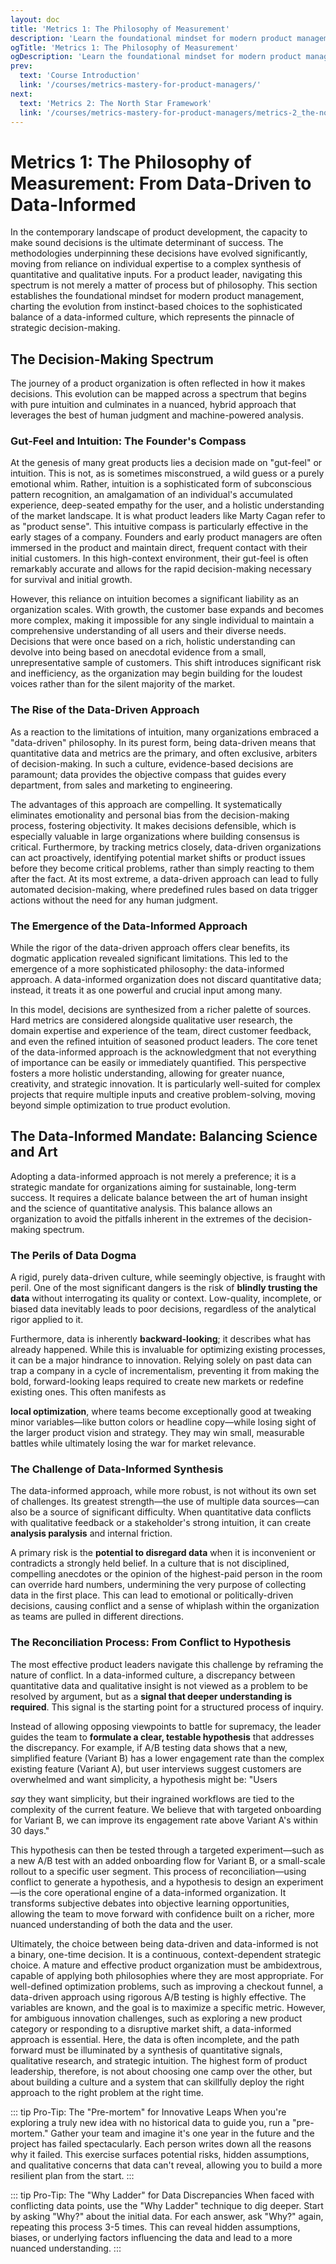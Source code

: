 ```yaml
---
layout: doc
title: 'Metrics 1: The Philosophy of Measurement'
description: 'Learn the foundational mindset for modern product management, evolving from gut-feel to a data-informed culture that balances quantitative and qualitative inputs for strategic decision-making.'
ogTitle: 'Metrics 1: The Philosophy of Measurement'
ogDescription: 'Learn the foundational mindset for modern product management, evolving from gut-feel to a data-informed culture that balances quantitative and qualitative inputs for strategic decision-making.'
prev:
  text: 'Course Introduction'
  link: '/courses/metrics-mastery-for-product-managers/'
next:
  text: 'Metrics 2: The North Star Framework'
  link: '/courses/metrics-mastery-for-product-managers/metrics-2_the-north-star-framework-a-system-for-strategic-alignment'
---
```


# Metrics 1: The Philosophy of Measurement: From Data-Driven to Data-Informed

In the contemporary landscape of product development, the capacity to make sound decisions is the ultimate determinant of success. The methodologies underpinning these decisions have evolved significantly, moving from reliance on individual expertise to a complex synthesis of quantitative and qualitative inputs. For a product leader, navigating this spectrum is not merely a matter of process but of philosophy. This section establishes the foundational mindset for modern product management, charting the evolution from instinct-based choices to the sophisticated balance of a data-informed culture, which represents the pinnacle of strategic decision-making.

## The Decision-Making Spectrum

The journey of a product organization is often reflected in how it makes decisions. This evolution can be mapped across a spectrum that begins with pure intuition and culminates in a nuanced, hybrid approach that leverages the best of human judgment and machine-powered analysis.

### Gut-Feel and Intuition: The Founder's Compass

At the genesis of many great products lies a decision made on "gut-feel" or intuition. This is not, as is sometimes misconstrued, a wild guess or a purely emotional whim. Rather, intuition is a sophisticated form of subconscious pattern recognition, an amalgamation of an individual's accumulated experience, deep-seated empathy for the user, and a holistic understanding of the market landscape. It is what product leaders like Marty Cagan refer to as "product sense". This intuitive compass is particularly effective in the early stages of a company. Founders and early product managers are often immersed in the product and maintain direct, frequent contact with their initial customers. In this high-context environment, their gut-feel is often remarkably accurate and allows for the rapid decision-making necessary for survival and initial growth.

However, this reliance on intuition becomes a significant liability as an organization scales. With growth, the customer base expands and becomes more complex, making it impossible for any single individual to maintain a comprehensive understanding of all users and their diverse needs. Decisions that were once based on a rich, holistic understanding can devolve into being based on anecdotal evidence from a small, unrepresentative sample of customers. This shift introduces significant risk and inefficiency, as the organization may begin building for the loudest voices rather than for the silent majority of the market.

### The Rise of the Data-Driven Approach

As a reaction to the limitations of intuition, many organizations embraced a "data-driven" philosophy. In its purest form, being data-driven means that quantitative data and metrics are the primary, and often exclusive, arbiters of decision-making. In such a culture, evidence-based decisions are paramount; data provides the objective compass that guides every department, from sales and marketing to engineering.

The advantages of this approach are compelling. It systematically eliminates emotionality and personal bias from the decision-making process, fostering objectivity. It makes decisions defensible, which is especially valuable in large organizations where building consensus is critical. Furthermore, by tracking metrics closely, data-driven organizations can act proactively, identifying potential market shifts or product issues before they become critical problems, rather than simply reacting to them after the fact. At its most extreme, a data-driven approach can lead to fully automated decision-making, where predefined rules based on data trigger actions without the need for any human judgment.

### The Emergence of the Data-Informed Approach

While the rigor of the data-driven approach offers clear benefits, its dogmatic application revealed significant limitations. This led to the emergence of a more sophisticated philosophy: the data-informed approach. A data-informed organization does not discard quantitative data; instead, it treats it as one powerful and crucial input among many.

In this model, decisions are synthesized from a richer palette of sources. Hard metrics are considered alongside qualitative user research, the domain expertise and experience of the team, direct customer feedback, and even the refined intuition of seasoned product leaders. The core tenet of the data-informed approach is the acknowledgment that not everything of importance can be easily or immediately quantified. This perspective fosters a more holistic understanding, allowing for greater nuance, creativity, and strategic innovation. It is particularly well-suited for complex projects that require multiple inputs and creative problem-solving, moving beyond simple optimization to true product evolution.

## The Data-Informed Mandate: Balancing Science and Art

Adopting a data-informed approach is not merely a preference; it is a strategic mandate for organizations aiming for sustainable, long-term success. It requires a delicate balance between the art of human insight and the science of quantitative analysis. This balance allows an organization to avoid the pitfalls inherent in the extremes of the decision-making spectrum.

### The Perils of Data Dogma

A rigid, purely data-driven culture, while seemingly objective, is fraught with peril. One of the most significant dangers is the risk of **blindly trusting the data** without interrogating its quality or context. Low-quality, incomplete, or biased data inevitably leads to poor decisions, regardless of the analytical rigor applied to it.

Furthermore, data is inherently **backward-looking**; it describes what has already happened. While this is invaluable for optimizing existing processes, it can be a major hindrance to innovation. Relying solely on past data can trap a company in a cycle of incrementalism, preventing it from making the bold, forward-looking leaps required to create new markets or redefine existing ones. This often manifests as

**local optimization**, where teams become exceptionally good at tweaking minor variables—like button colors or headline copy—while losing sight of the larger product vision and strategy. They may win small, measurable battles while ultimately losing the war for market relevance.

### The Challenge of Data-Informed Synthesis

The data-informed approach, while more robust, is not without its own set of challenges. Its greatest strength—the use of multiple data sources—can also be a source of significant difficulty. When quantitative data conflicts with qualitative feedback or a stakeholder's strong intuition, it can create **analysis paralysis** and internal friction.

A primary risk is the **potential to disregard data** when it is inconvenient or contradicts a strongly held belief. In a culture that is not disciplined, compelling anecdotes or the opinion of the highest-paid person in the room can override hard numbers, undermining the very purpose of collecting data in the first place. This can lead to emotional or politically-driven decisions, causing conflict and a sense of whiplash within the organization as teams are pulled in different directions.

### The Reconciliation Process: From Conflict to Hypothesis

The most effective product leaders navigate this challenge by reframing the nature of conflict. In a data-informed culture, a discrepancy between quantitative data and qualitative insight is not viewed as a problem to be resolved by argument, but as a **signal that deeper understanding is required**. This signal is the starting point for a structured process of inquiry.

Instead of allowing opposing viewpoints to battle for supremacy, the leader guides the team to **formulate a clear, testable hypothesis** that addresses the discrepancy. For example, if A/B testing data shows that a new, simplified feature (Variant B) has a lower engagement rate than the complex existing feature (Variant A), but user interviews suggest customers are overwhelmed and want simplicity, a hypothesis might be: "Users

*say* they want simplicity, but their ingrained workflows are tied to the complexity of the current feature. We believe that with targeted onboarding for Variant B, we can improve its engagement rate above Variant A's within 30 days."

This hypothesis can then be tested through a targeted experiment—such as a new A/B test with an added onboarding flow for Variant B, or a small-scale rollout to a specific user segment. This process of reconciliation—using conflict to generate a hypothesis, and a hypothesis to design an experiment—is the core operational engine of a data-informed organization. It transforms subjective debates into objective learning opportunities, allowing the team to move forward with confidence built on a richer, more nuanced understanding of both the data and the user.

Ultimately, the choice between being data-driven and data-informed is not a binary, one-time decision. It is a continuous, context-dependent strategic choice. A mature and effective product organization must be ambidextrous, capable of applying both philosophies where they are most appropriate. For well-defined optimization problems, such as improving a checkout funnel, a data-driven approach using rigorous A/B testing is highly effective. The variables are known, and the goal is to maximize a specific metric. However, for ambiguous innovation challenges, such as exploring a new product category or responding to a disruptive market shift, a data-informed approach is essential. Here, the data is often incomplete, and the path forward must be illuminated by a synthesis of quantitative signals, qualitative research, and strategic intuition. The highest form of product leadership, therefore, is not about choosing one camp over the other, but about building a culture and a system that can skillfully deploy the right approach to the right problem at the right time.

::: tip Pro-Tip: The "Pre-mortem" for Innovative Leaps
When you're exploring a truly new idea with no historical data to guide you, run a "pre-mortem." Gather your team and imagine it's one year in the future and the project has failed spectacularly. Each person writes down all the reasons why it failed. This exercise surfaces potential risks, hidden assumptions, and qualitative concerns that data can't reveal, allowing you to build a more resilient plan from the start.
:::

::: tip Pro-Tip: The "Why Ladder" for Data Discrepancies
When faced with conflicting data points, use the "Why Ladder" technique to dig deeper. Start by asking "Why?" about the initial data. For each answer, ask "Why?" again, repeating this process 3-5 times. This can reveal hidden assumptions, biases, or underlying factors influencing the data and lead to a more nuanced understanding.
:::
